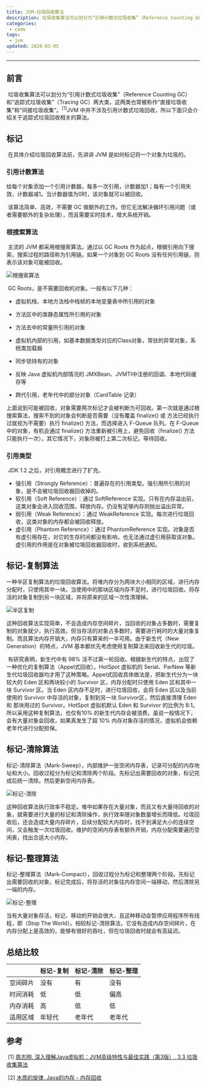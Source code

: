 ```yaml
---
title: JVM-垃圾回收算法
description: 垃圾收集算法可以划分为“引用计数式垃圾收集”（Reference Counting GC）和“追踪式垃圾收集”（Tracing GC）两大类，这两类也常被称作“直接垃圾收集”和“间接垃圾收集”。JVM 中并不涉及引用计数式垃圾回收，所以下面只会介绍关于追踪式垃圾回收相关的算法。
categories: 
 - code
tags:
 - jvm
updated: 2020-03-05
---
```


------

## 前言

​	垃圾收集算法可以划分为“引用计数式垃圾收集”（Reference Counting GC）和“追踪式垃圾收集”（Tracing GC）两大类，这两类也常被称作“直接垃圾收集”和“间接垃圾收集”。<sup>[1]</sup>JVM 中并不涉及引用计数式垃圾回收，所以下面只会介绍关于追踪式垃圾回收相关的算法。

## 标记

​	在具体介绍垃圾回收算法前，先讲讲 JVM 是如何标记将一个对象为垃圾的。

### 引用计数算法	

​	给每个对象添加一个引用计数器，每多一次引用，计数器加1；每有一个引用失效，计数器减1。当计数器值为0时，该对象就可以被回收。

​	该算法简单、高效，不需要 GC 做额外的工作。但它无法解决循环引用问题（或者需要额外的复杂处理），而且需要实时技术，增大系统开销。

### 根搜索算法

​	主流的 JVM 都采用根搜索算法。通过以 GC Roots 作为起点，根据引用向下搜索，搜索过程的路径称为引用链。如果一个对象到 GC Roots 没有任何引用链，则表示该对象可能被回收。

![根搜索算法](https://github.com/guolanren/gallery/blob/master/found/2020-02-17-JVM-%E5%9E%83%E5%9C%BE%E5%9B%9E%E6%94%B6%E7%AE%97%E6%B3%95/GC-Roots-Tracing.png?raw=true)

​	GC Roots，是不需要回收的对象。一般有以下几种：

- 虚拟机栈、本地方法栈中栈帧的本地变量表中所引用的对象

- 方法区中的类静态属性所引用的对象

- 方法去中的常量所引用的对象

- 虚拟机内部的引用，如基本数据类型对应的Class对象，常驻的异常对象，系统类加载器

- 同步锁持有的对象

- 反映 Java 虚拟机内部情况的 JMXBean、JVMTI中注册的回调、本地代码缓存等

- 跨代引用，老年代中的部分对象（CardTable 记录）

​	上面说到可能被回收，对象需要两次标记才会被判断为可回收。第一次就是通过根搜索算法，搜索不到的对象会判断是否需要（没有覆盖 finalize() 或 方法已经执行过就视为不需要）执行 finalize() 方法，而选择进入 F-Queue 队列。在 F-Queue 中的对象，有机会通过 finalize() 方法重新被引用上，避免回收（finalize() 方法只能执行一次）。其它情况下，对象将被打上第二次标记，等待回收。

### 引用类型

​	JDK 1.2 之后，对引用概念进行了扩充。

- 强引用（Strongly Reference）：普遍存在的引用类型。强引用所引用的对象，是不会被垃圾回收器回收掉的。
- 软引用（Soft Reference）：通过 SoftReference 实现。只有在内存溢出前，这类对象会进入回收范围，释放内存。仍没有足够内存则抛出溢出异常。
- 弱引用（Weak Reference）：通过 WeakReference 实现。每次进行垃圾回收，这类对象的内存都会被回收释放。
- 虚引用（Phantom Reference）：通过 PhantomReference 实现。对象是否有虚引用存在，对它的生存时间都没有影响，也无法通过虚引用获取该对象。虚引用的作用是在对象被垃圾回收器回收时，收到系统通知。

## 标记-复制算法

​	一种半区复制算法的垃圾回收算法。将堆内存分为两块大小相同的区域，进行内存分配时，只使用其中一块。当使用中的那块区域内存不足时，进行垃圾回收。将存活的对象复制到另一块区域，并将原来的区域一次性清理掉。

![半区复制](https://github.com/guolanren/gallery/blob/master/found/2020-02-17-JVM-%E5%9E%83%E5%9C%BE%E5%9B%9E%E6%94%B6%E7%AE%97%E6%B3%95/Semispace-Copying.png?raw=true)

​	这种回收算法实现简单，不会造成内存空间碎片，当回收的对象占多数时，需要复制的对象就少，执行高效。但当存活的对象占多数时，需要进行耗时的大量对象复制。而且算法内存开销大，内存只有算来的一半可用。由于新生代（New Generation）的特点，JVM 基本都优先考虑使用复制算法来回收新生代的垃圾。

​	有研究表明，新生代中有 98% 活不过第一轮回收。根据新生代的特点，出现了一种优化的复制算法（Appel式回收）。HotSpot 虚拟机的 Serial、ParNew 等新生代垃圾回收器均才用了这种策略。Appel式回收具体做法是，把新生代分为一块较大的 Eden 区和两块较小的 Survivor 区，内存分配时只使用 Eden 区和其中一块 Survivor 区。当 Eden 区内存不足时，进行垃圾回收，会将 Eden 区以及当前使用的 Survivor 中存活的对象，复制到另一块 Survivor区，然后直接清理 Eden 和 那块用过的 Survivor。HotSpot 虚拟机默认 Eden 和 Survivor 的比例为 8:1。所以采用这种复制算法，也仅有10% 的新生代内存会被浪费。虽说一般情况下，会有大量对象会回收，如果真发生了超 10% 内存对象存活的情况，虚拟机会依赖老年代进行分配担保。

## 标记-清除算法

​	标记-清除算法（Mark-Sweep），内部维护一张空闲内存表，记录可分配的内存地址和大小。回收过程分为标记和清除两个阶段。先标记出需要回收的对象，标记完成后统一清除。然后更新空闲内存表。

![标记-清除](https://github.com/guolanren/gallery/blob/master/found/2020-02-17-JVM-%E5%9E%83%E5%9C%BE%E5%9B%9E%E6%94%B6%E7%AE%97%E6%B3%95/Mark-Sweep.png?raw=true)

​	这种回收算法执行效率不稳定。堆中如果存在大量对象，而且又有大量待回收的对象，就需要进行大量的标记和清除操作，执行效率随对象数量增长而降低。垃圾回收后，还会造成大量内存碎片，后续分配较大内存时，找不到满足大小的连续空间，又会触发一次垃圾回收。维护的空闲内存表有额外开销，内存分配需要遍历空闲表，找出合适大小内存。

## 标记-整理算法

​	标记-整理算法（Mark-Compact），回收过程分为标记和整理两个阶段。先标记出需要回收的对象，标记完成后，将存活的对象往内存空间一端移动，然后清除另一端的内存。

![标记-整理](https://github.com/guolanren/gallery/blob/master/found/2020-02-17-JVM-%E5%9E%83%E5%9C%BE%E5%9B%9E%E6%94%B6%E7%AE%97%E6%B3%95/Mark-Compact.png?raw=true)

​	当有大量对象存活，标记、移动的开销会很大，且这种移动会暂停应用程序所有线程，即（Stop The World）。相较标记-清除算法，它没有造成内存空间碎片，在内存分配上是高效的，能够有很好的吞吐，但在垃圾回收时就会有高延迟。

## 总结比较

|          | 标记-复制 | 标记-清除 | 标记-整理 |
| -------- | --------- | --------- | --------- |
| 空间碎片 | 没有      | 有        | 没有      |
| 时间消耗 | 低        | 低        | 偏高      |
| 内存消耗 | 高        | 低        | 低        |
| 适用区域 | 年轻代    | 老年代    | 老年代    |

## 参考

​	\[1\] [周志明. 深入理解Java虚拟机：JVM高级特性与最佳实践（第3版）. 3.3 垃圾收集算法](<https://book.douban.com/subject/34907497/>)

​	\[2\] [木质的旋律. Java的内存 - 内存回收](<https://zhuanlan.zhihu.com/p/63119277>)


